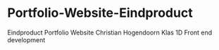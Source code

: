 # Portfolio-Website-Eindproduct
Eindproduct Portfolio Website
Christian Hogendoorn
Klas 1D
Front end development
